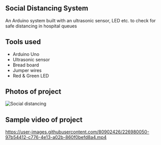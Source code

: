 ## Social Distancing System
An Arduino system built with an ultrasonic sensor, LED etc. to check for safe distancing in hospital queues 

## Tools used
- Arduino Uno
- Ultrasonic sensor
- Bread board
- Jumper wires
- Red & Green LED

## Photos of project
![Social distancing](https://user-images.githubusercontent.com/80902426/226732831-2974b128-76d6-4653-9b72-9bc28d0a7f1a.jpeg)

## Sample video of project
https://user-images.githubusercontent.com/80902426/226980050-97b54412-c776-4e13-a02b-860f0befd8a4.mp4






